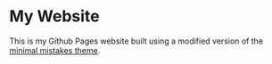 # My Website

This is my Github Pages website built using a modified version of the [minimal mistakes theme](https://github.com/mmistakes/minimal-mistakes).
